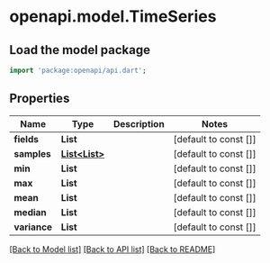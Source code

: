 # openapi.model.TimeSeries

## Load the model package
```dart
import 'package:openapi/api.dart';
```

## Properties
Name | Type | Description | Notes
------------ | ------------- | ------------- | -------------
**fields** | **List<String>** |  | [default to const []]
**samples** | [**List<List<double>>**](List.md) |  | [default to const []]
**min** | **List<double>** |  | [default to const []]
**max** | **List<double>** |  | [default to const []]
**mean** | **List<double>** |  | [default to const []]
**median** | **List<double>** |  | [default to const []]
**variance** | **List<double>** |  | [default to const []]

[[Back to Model list]](../README.md#documentation-for-models) [[Back to API list]](../README.md#documentation-for-api-endpoints) [[Back to README]](../README.md)


